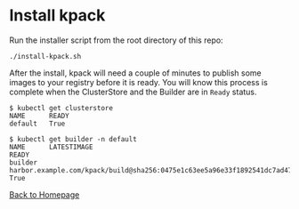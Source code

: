 # Install kpack

Run the installer script from the root directory of this repo:
```
./install-kpack.sh
```

After the install, kpack will need a couple of minutes to publish some images to your registry before it is ready. You will know this process is complete when the ClusterStore and the Builder are in `Ready` status.

```
$ kubectl get clusterstore
NAME      READY
default   True

$ kubectl get builder -n default
NAME      LATESTIMAGE                                                                       READY
builder   harbor.example.com/kpack/build@sha256:0475e1c63ee5a96e33f1892541dc7ad4786f304c0   True
```

[Back to Homepage](../README.md)